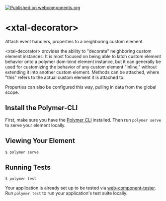 [![Published on webcomponents.org](https://img.shields.io/badge/webcomponents.org-published-blue.svg)](https://www.webcomponents.org/element/bahrus/xtal-decorator)

# \<xtal-decorator\>

Attach event handlers, properties to a neighboring custom element.

\<xtal-decorator\> provides the ability to "decorate" neighboring custom element instances.  It is most focused on being able to latch custom element behavior onto a polymer dom-bind element instance, but it can generally be used for customizing the behavior of any custom element "inline," without extending it into another custom element.  Methods can be attached, where "this" refers to the actual custom element it is attached to.

Properties can also be configured this way, pulling in data from the global scope.


## Install the Polymer-CLI

First, make sure you have the [Polymer CLI](https://www.npmjs.com/package/polymer-cli) installed. Then run `polymer serve` to serve your element locally.

## Viewing Your Element

```
$ polymer serve
```

## Running Tests

```
$ polymer test
```

Your application is already set up to be tested via [web-component-tester](https://github.com/Polymer/web-component-tester). Run `polymer test` to run your application's test suite locally.
